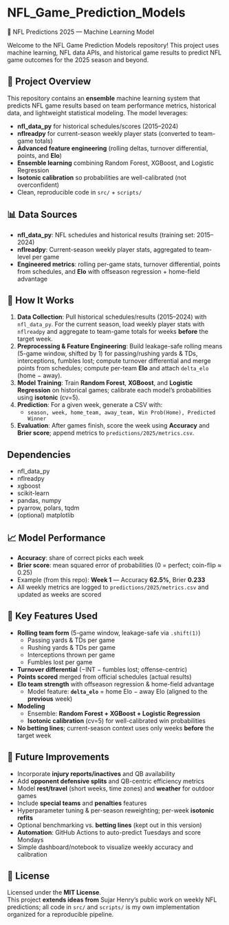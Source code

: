 # NFL_Game_Prediction_Models
🏈 NFL Predictions 2025 — Machine Learning Model

Welcome to the NFL Game Prediction Models repository! This project uses machine learning, NFL data APIs, and historical game results to predict NFL game outcomes for the 2025 season and beyond.

## 🚀 Project Overview
This repository contains an **ensemble** machine learning system that predicts NFL game results based on team performance metrics, historical data, and lightweight statistical modeling. The model leverages:

- **nfl_data_py** for historical schedules/scores (2015–2024)
- **nflreadpy** for current-season weekly player stats (converted to team-game totals)
- **Advanced feature engineering** (rolling deltas, turnover differential, points, and **Elo**)
- **Ensemble learning** combining Random Forest, XGBoost, and Logistic Regression
- **Isotonic calibration** so probabilities are well-calibrated (not overconfident)
- Clean, reproducible code in `src/` + `scripts/`

## 📊 Data Sources
- **nfl_data_py**: NFL schedules and historical results (training set: 2015–2024)
- **nflreadpy**: Current-season weekly player stats, aggregated to team-level per game
- **Engineered metrics**: rolling per-game stats, turnover differential, points from schedules, and **Elo** with offseason regression + home-field advantage

## 🏈 How It Works
1. **Data Collection**: Pull historical schedules/results (2015–2024) with `nfl_data_py`. For the current season, load weekly player stats with `nflreadpy` and aggregate to team-game totals for weeks **before** the target week.
2. **Preprocessing & Feature Engineering**: Build leakage-safe rolling means (5-game window, shifted by 1) for passing/rushing yards & TDs, interceptions, fumbles lost; compute turnover differential and merge points from schedules; compute per-team **Elo** and attach `delta_elo` (home − away).
3. **Model Training**: Train **Random Forest**, **XGBoost**, and **Logistic Regression** on historical games; calibrate each model’s probabilities using **isotonic** (cv=5).
4. **Prediction**: For a given week, generate a CSV with:
   - `season, week, home_team, away_team, Win Prob(Home), Predicted Winner`
5. **Evaluation**: After games finish, score the week using **Accuracy** and **Brier score**; append metrics to `predictions/2025/metrics.csv`.

## Dependencies
- nfl_data_py  
- nflreadpy  
- xgboost  
- scikit-learn  
- pandas, numpy  
- pyarrow, polars, tqdm  
- (optional) matplotlib

## 📈 Model Performance
- **Accuracy**: share of correct picks each week  
- **Brier score**: mean squared error of probabilities (0 = perfect; coin-flip ≈ 0.25)  
- Example (from this repo): **Week 1** — Accuracy **62.5%**, Brier **0.233**  
- All weekly metrics are logged to `predictions/2025/metrics.csv` and updated as weeks are scored

## 🔑 Key Features Used
- **Rolling team form** (5-game window, leakage-safe via `.shift(1)`)
  - Passing yards & TDs per game  
  - Rushing yards & TDs per game  
  - Interceptions thrown per game  
  - Fumbles lost per game
- **Turnover differential** (−INT − fumbles lost; offense-centric)
- **Points scored** merged from official schedules (actual results)
- **Elo team strength** with offseason regression & home-field advantage  
  - Model feature: **`delta_elo`** = home Elo − away Elo (aligned to the **previous** week)
- **Modeling**
  - Ensemble: **Random Forest + XGBoost + Logistic Regression**  
  - **Isotonic calibration** (cv=5) for well-calibrated win probabilities
- **No betting lines**; current-season context uses only weeks **before** the target week

## 📌 Future Improvements
- Incorporate **injury reports/inactives** and QB availability
- Add **opponent defensive splits** and QB-centric efficiency metrics
- Model **rest/travel** (short weeks, time zones) and **weather** for outdoor games
- Include **special teams** and **penalties** features
- Hyperparameter tuning & per-season reweighting; per-week **isotonic refits**
- Optional benchmarking vs. **betting lines** (kept out in this version)
- **Automation**: GitHub Actions to auto-predict Tuesdays and score Mondays
- Simple dashboard/notebook to visualize weekly accuracy and calibration

## 📜 License
Licensed under the **MIT License**.  
This project **extends ideas from** Sujar Henry’s public work on weekly NFL predictions; all code in `src/` and `scripts/` is my own implementation organized for a reproducible pipeline.
